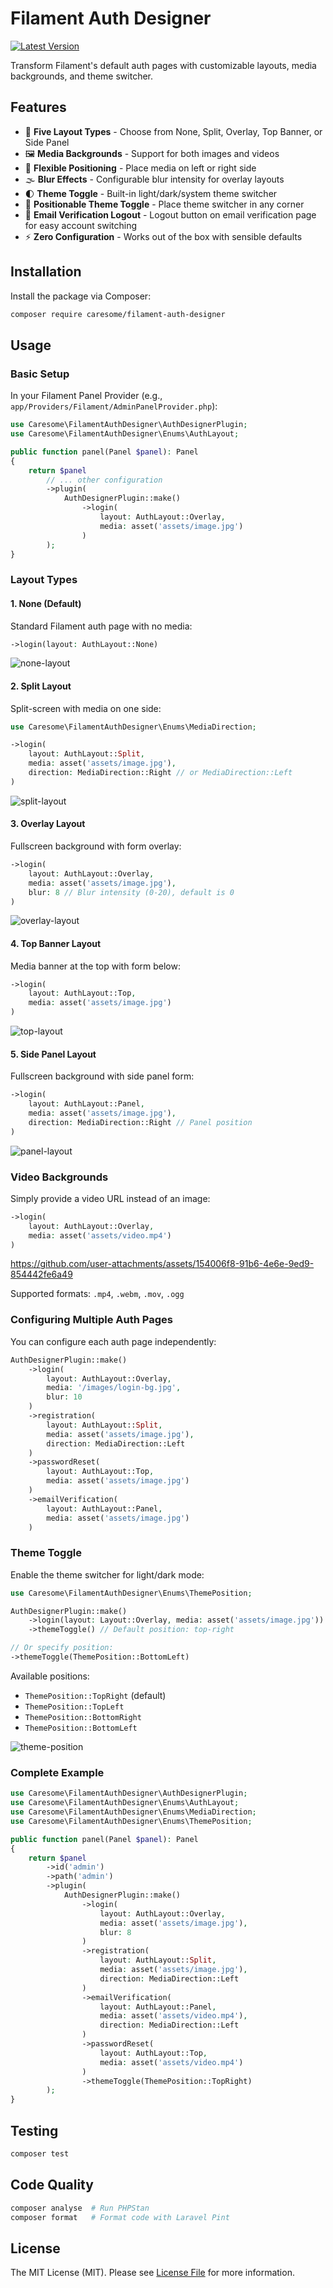 # Filament Auth Designer

[![Latest Version](https://img.shields.io/packagist/v/caresome/filament-auth-designer.svg?style=flat-square)](https://packagist.org/packages/caresome/filament-auth-designer)

Transform Filament's default auth pages with customizable layouts, media backgrounds, and theme switcher.

## Features

- 🎨 **Five Layout Types** - Choose from None, Split, Overlay, Top Banner, or Side Panel
- 🖼️ **Media Backgrounds** - Support for both images and videos
- 📐 **Flexible Positioning** - Place media on left or right side
- 🌫️ **Blur Effects** - Configurable blur intensity for overlay layouts
- 🌓 **Theme Toggle** - Built-in light/dark/system theme switcher
- 📍 **Positionable Theme Toggle** - Place theme switcher in any corner
- 🚪 **Email Verification Logout** - Logout button on email verification page for easy account switching
- ⚡ **Zero Configuration** - Works out of the box with sensible defaults

## Installation

Install the package via Composer:

```bash
composer require caresome/filament-auth-designer
```

## Usage

### Basic Setup

In your Filament Panel Provider (e.g., `app/Providers/Filament/AdminPanelProvider.php`):

```php
use Caresome\FilamentAuthDesigner\AuthDesignerPlugin;
use Caresome\FilamentAuthDesigner\Enums\AuthLayout;

public function panel(Panel $panel): Panel
{
    return $panel
        // ... other configuration
        ->plugin(
            AuthDesignerPlugin::make()
                ->login(
                    layout: AuthLayout::Overlay,
                    media: asset('assets/image.jpg')
                )
        );
}
```

### Layout Types

#### 1. None (Default)
Standard Filament auth page with no media:

```php
->login(layout: AuthLayout::None)
```

![none-layout](https://github.com/user-attachments/assets/7b6b89a7-c245-43c1-935a-dd7e0a63e74e)


#### 2. Split Layout
Split-screen with media on one side:

```php
use Caresome\FilamentAuthDesigner\Enums\MediaDirection;

->login(
    layout: AuthLayout::Split,
    media: asset('assets/image.jpg'),
    direction: MediaDirection::Right // or MediaDirection::Left
)
```

![split-layout](https://github.com/user-attachments/assets/a4d7de54-0703-4aac-9e78-ebbc2161bebb)


#### 3. Overlay Layout
Fullscreen background with form overlay:

```php
->login(
    layout: AuthLayout::Overlay,
    media: asset('assets/image.jpg'),
    blur: 8 // Blur intensity (0-20), default is 0
)
```

![overlay-layout](https://github.com/user-attachments/assets/84dba0d0-94e4-4aa6-8e86-e1c8702f392b)


#### 4. Top Banner Layout
Media banner at the top with form below:

```php
->login(
    layout: AuthLayout::Top,
    media: asset('assets/image.jpg')
)
```

![top-layout](https://github.com/user-attachments/assets/e781e0c5-f2d3-47fa-8ec4-15b756d3b8f5)


#### 5. Side Panel Layout
Fullscreen background with side panel form:

```php
->login(
    layout: AuthLayout::Panel,
    media: asset('assets/image.jpg'),
    direction: MediaDirection::Right // Panel position
)
```

![panel-layout](https://github.com/user-attachments/assets/4d08b7d8-5a3c-4c9e-b862-f33e0ed3bea7)


### Video Backgrounds

Simply provide a video URL instead of an image:

```php
->login(
    layout: AuthLayout::Overlay,
    media: asset('assets/video.mp4')
)
```


https://github.com/user-attachments/assets/154006f8-91b6-4e6e-9ed9-854442fe6a49



Supported formats: `.mp4`, `.webm`, `.mov`, `.ogg`

### Configuring Multiple Auth Pages

You can configure each auth page independently:

```php
AuthDesignerPlugin::make()
    ->login(
        layout: AuthLayout::Overlay,
        media: '/images/login-bg.jpg',
        blur: 10
    )
    ->registration(
        layout: AuthLayout::Split,
        media: asset('assets/image.jpg'),
        direction: MediaDirection::Left
    )
    ->passwordReset(
        layout: AuthLayout::Top,
        media: asset('assets/image.jpg')
    )
    ->emailVerification(
        layout: AuthLayout::Panel,
        media: asset('assets/image.jpg')
    )
```

### Theme Toggle

Enable the theme switcher for light/dark mode:

```php
use Caresome\FilamentAuthDesigner\Enums\ThemePosition;

AuthDesignerPlugin::make()
    ->login(layout: Layout::Overlay, media: asset('assets/image.jpg'))
    ->themeToggle() // Default position: top-right

// Or specify position:
->themeToggle(ThemePosition::BottomLeft)
```

Available positions:
- `ThemePosition::TopRight` (default)
- `ThemePosition::TopLeft`
- `ThemePosition::BottomRight`
- `ThemePosition::BottomLeft`


![theme-position](https://github.com/user-attachments/assets/748677ea-ebcf-4831-bf80-9ee03b42dfc9)


### Complete Example

```php
use Caresome\FilamentAuthDesigner\AuthDesignerPlugin;
use Caresome\FilamentAuthDesigner\Enums\AuthLayout;
use Caresome\FilamentAuthDesigner\Enums\MediaDirection;
use Caresome\FilamentAuthDesigner\Enums\ThemePosition;

public function panel(Panel $panel): Panel
{
    return $panel
        ->id('admin')
        ->path('admin')
        ->plugin(
            AuthDesignerPlugin::make()
                ->login(
                    layout: AuthLayout::Overlay,
                    media: asset('assets/image.jpg'),
                    blur: 8
                )
                ->registration(
                    layout: AuthLayout::Split,
                    media: asset('assets/image.jpg'),
                    direction: MediaDirection::Left
                )
                ->emailVerification(
                    layout: AuthLayout::Panel,
                    media: asset('assets/video.mp4'),
                    direction: MediaDirection::Left
                )
                ->passwordReset(
                    layout: AuthLayout::Top,
                    media: asset('assets/video.mp4')
                )
                ->themeToggle(ThemePosition::TopRight)
        );
}
```

## Testing

```bash
composer test
```

## Code Quality

```bash
composer analyse  # Run PHPStan
composer format   # Format code with Laravel Pint
```

## License

The MIT License (MIT). Please see [License File](LICENSE.md) for more information.
